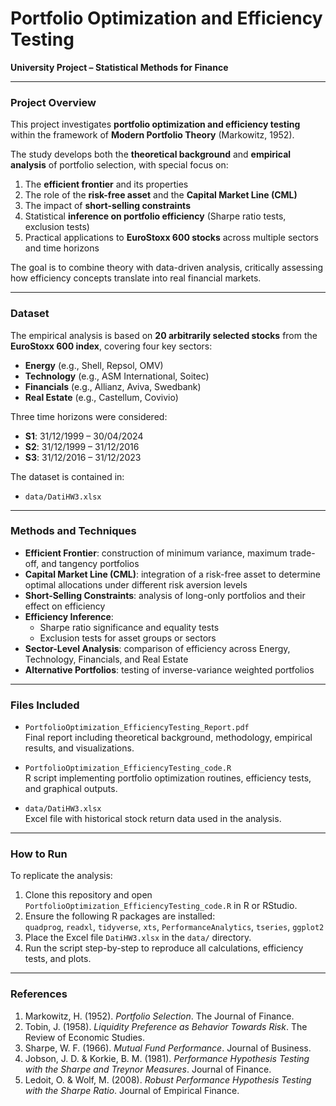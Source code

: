 # Portfolio Optimization and Efficiency Testing  

**University Project – Statistical Methods for Finance**  

---

### Project Overview  

This project investigates **portfolio optimization and efficiency testing** within the framework of **Modern Portfolio Theory** (Markowitz, 1952).  

The study develops both the **theoretical background** and **empirical analysis** of portfolio selection, with special focus on:  

1. The **efficient frontier** and its properties  
2. The role of the **risk-free asset** and the **Capital Market Line (CML)**  
3. The impact of **short-selling constraints**  
4. Statistical **inference on portfolio efficiency** (Sharpe ratio tests, exclusion tests)  
5. Practical applications to **EuroStoxx 600 stocks** across multiple sectors and time horizons  

The goal is to combine theory with data-driven analysis, critically assessing how efficiency concepts translate into real financial markets.  

---

### Dataset  

The empirical analysis is based on **20 arbitrarily selected stocks** from the **EuroStoxx 600 index**, covering four key sectors:  

- **Energy** (e.g., Shell, Repsol, OMV)  
- **Technology** (e.g., ASM International, Soitec)  
- **Financials** (e.g., Allianz, Aviva, Swedbank)  
- **Real Estate** (e.g., Castellum, Covivio)  

Three time horizons were considered:  

- **S1**: 31/12/1999 – 30/04/2024  
- **S2**: 31/12/1999 – 31/12/2016  
- **S3**: 31/12/2016 – 31/12/2023  

The dataset is contained in:  

- `data/DatiHW3.xlsx`  

---

### Methods and Techniques  

- **Efficient Frontier**: construction of minimum variance, maximum trade-off, and tangency portfolios  
- **Capital Market Line (CML)**: integration of a risk-free asset to determine optimal allocations under different risk aversion levels  
- **Short-Selling Constraints**: analysis of long-only portfolios and their effect on efficiency  
- **Efficiency Inference**:  
  - Sharpe ratio significance and equality tests  
  - Exclusion tests for asset groups or sectors  
- **Sector-Level Analysis**: comparison of efficiency across Energy, Technology, Financials, and Real Estate  
- **Alternative Portfolios**: testing of inverse-variance weighted portfolios  

---

### Files Included  

- `PortfolioOptimization_EfficiencyTesting_Report.pdf`  
  Final report including theoretical background, methodology, empirical results, and visualizations.  

- `PortfolioOptimization_EfficiencyTesting_code.R`  
  R script implementing portfolio optimization routines, efficiency tests, and graphical outputs.  

- `data/DatiHW3.xlsx`  
  Excel file with historical stock return data used in the analysis.  

---

### How to Run  

To replicate the analysis:  

1. Clone this repository and open `PortfolioOptimization_EfficiencyTesting_code.R` in R or RStudio.  
2. Ensure the following R packages are installed:  
   `quadprog`, `readxl`, `tidyverse`, `xts`, `PerformanceAnalytics`, `tseries`, `ggplot2`  
3. Place the Excel file `DatiHW3.xlsx` in the `data/` directory.  
4. Run the script step-by-step to reproduce all calculations, efficiency tests, and plots.  

---

### References  

1. Markowitz, H. (1952). *Portfolio Selection*. The Journal of Finance.  
2. Tobin, J. (1958). *Liquidity Preference as Behavior Towards Risk*. The Review of Economic Studies.  
3. Sharpe, W. F. (1966). *Mutual Fund Performance*. Journal of Business.  
4. Jobson, J. D. & Korkie, B. M. (1981). *Performance Hypothesis Testing with the Sharpe and Treynor Measures*. Journal of Finance.  
5. Ledoit, O. & Wolf, M. (2008). *Robust Performance Hypothesis Testing with the Sharpe Ratio*. Journal of Empirical Finance.  
